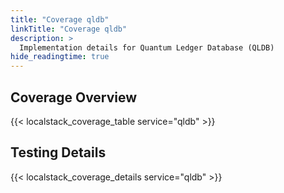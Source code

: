 ```yaml
---
title: "Coverage qldb"
linkTitle: "Coverage qldb"
description: >
  Implementation details for Quantum Ledger Database (QLDB)
hide_readingtime: true
---
```


## Coverage Overview
{{< localstack_coverage_table service="qldb" >}}

## Testing Details
{{< localstack_coverage_details service="qldb" >}}
